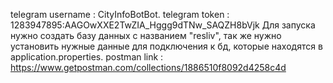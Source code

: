 telegram username : CityInfoBotBot. 
telegram token : 1283947895:AAGOwXXE2TwZIA_Hggg9dTNw_SAQZH8bVjk
Для запуска нужно создать базу данных с названием "resliv", так же нужно установить нужные данные для подключения к бд, которые находятся в application.properties.
postman link : https://www.getpostman.com/collections/1886510f8092d4258c4d
